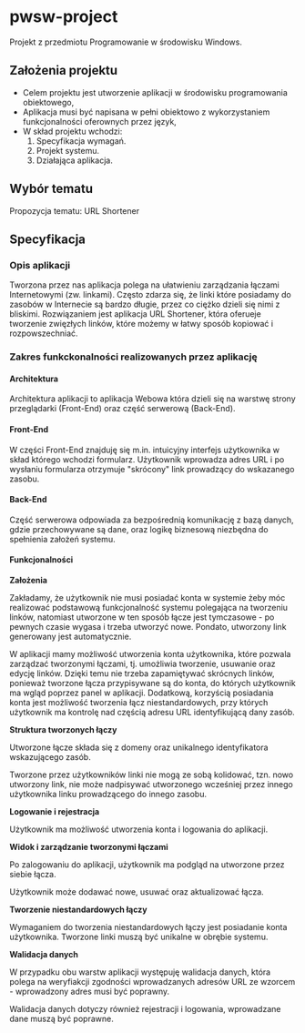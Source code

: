 # pwsw-project

Projekt z przedmiotu Programowanie w środowisku Windows.

## Założenia projektu

- Celem projektu jest utworzenie aplikacji w środowisku programowania obiektowego,
- Aplikacja musi być napisana w pełni obiektowo z wykorzystaniem funkcjonalności oferownych przez język,
- W skład projektu wchodzi: 
  1. Specyfikacja wymagań.
  2. Projekt systemu.
  3. Działająca aplikacja.
  
 
## Wybór tematu

Propozycja tematu: URL Shortener


## Specyfikacja

### Opis aplikacji

Tworzona przez nas aplikacja polega na ułatwieniu zarządzania łączami Internetowymi (zw. linkami). Często zdarza się, że linki które posiadamy do zasobów w Internecie są bardzo długie, przez co ciężko dzieli się nimi z bliskimi. Rozwiązaniem jest aplikacja URL Shortener, która oferueje tworzenie zwięzłych linków, które możemy w łatwy sposób kopiować i rozpowszechniać.

### Zakres funkckonalności realizowanych przez aplikację

#### Architektura

Architektura aplikacji to aplikacja Webowa która dzieli się na warstwę strony przeglądarki (Front-End) oraz część serwerową (Back-End).

#### Front-End

W części Front-End znajduję się m.in. intuicyjny interfejs użytkownika w skład którego wchodzi formularz. 
Użytkownik wprowadza adres URL i po wysłaniu formularza otrzymuje "skrócony" link prowadzący do wskazanego zasobu.

#### Back-End

Część serwerowa odpowiada za bezpośrednią komunikację z bazą danych, gdzie przechowywane są dane, oraz logikę biznesową niezbędna do spełnienia założeń systemu.

#### Funkcjonalności 

**Założenia**

Zakładamy, że użytkownik nie musi posiadać konta w systemie żeby móc realizować podstawową funkcjonalność systemu polegająca na tworzeniu linków, natomiast utworzone w ten sposób łącze jest tymczasowe - po pewnych czasie wygasa i trzeba utworzyć nowe. Pondato, utworzony link generowany jest automatycznie.

W aplikacji mamy możliwość utworzenia konta użytkownika, które pozwala zarządzać tworzonymi łączami, tj. umożliwia tworzenie, usuwanie oraz edycję linków. Dzięki temu nie trzeba zapamiętywać skrócnych linków, ponieważ tworzone łącza przypisywane są do konta, do których użytkownik ma wgląd poprzez panel w aplikacji. Dodatkową, korzyścią posiadania konta jest możliwość tworzenia łącz niestandardowych, przy których użytkownik ma kontrolę nad częścią adresu URL identyfikującą dany zasób.

**Struktura tworzonych łączy**

Utworzone łącze składa się z domeny oraz unikalnego identyfikatora wskazującego zasób.

Tworzone przez użytkowników linki nie mogą ze sobą kolidować, tzn. nowo utworzony link, nie może nadpisywać utworzonego wcześniej przez innego użytkownika linku prowadzącego do innego zasobu.

**Logowanie i rejestracja**

Użytkownik ma możliwość utworzenia konta i logowania do aplikacji.

**Widok i zarządzanie tworzonymi łączami**

Po zalogowaniu do aplikacji, użytkownik ma podgląd na utworzone przez siebie łącza.

Użytkownik może dodawać nowe, usuwać oraz aktualizować łącza.

**Tworzenie niestandardowych łączy**

Wymaganiem do tworzenia niestandardowych łączy jest posiadanie konta użytkownika. Tworzone linki muszą być unikalne w obrębie systemu.

**Walidacja danych**

W przypadku obu warstw aplikacji występuję walidacja danych, która polega na weryfiakcji zgodności wprowadzanych adresów URL ze wzorcem - wprowadzony adres musi być poprawny. 

Walidacja danych dotyczy również rejestracji i logowania, wprowadzane dane muszą być poprawne.

